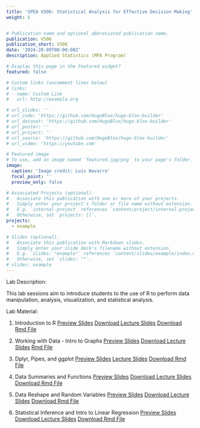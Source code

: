 ```yaml
---
title: 'SPEA V506: Statistical Analysis for Effective Decision Making'
weight: 5


# Publication name and optional abbreviated publication name.
publication: V506
publication_short: V506
date: '2024-20-09T00:00:00Z'
description: Applied Statistics (MPA Program)

# Display this page in the Featured widget?
featured: false

# Custom links (uncomment lines below)
# links:
# - name: Custom Link
#   url: http://example.org

# url_slides: ''
# url_code: 'https://github.com/HugoBlox/hugo-blox-builder'
# url_dataset: 'https://github.com/HugoBlox/hugo-blox-builder'
# url_poster: ''
# url_project: ''
# url_source: 'https://github.com/HugoBlox/hugo-blox-builder'
# url_video: 'https://youtube.com'

# Featured image
# To use, add an image named `featured.jpg/png` to your page's folder.
image:
  caption: 'Image credit: Luis Navarro'
  focal_point: ''
  preview_only: false

# Associated Projects (optional).
#   Associate this publication with one or more of your projects.
#   Simply enter your project's folder or file name without extension.
#   E.g. `internal-project` references `content/project/internal-project/index.md`.
#   Otherwise, set `projects: []`.
projects:
  - example

# Slides (optional).
#   Associate this publication with Markdown slides.
#   Simply enter your slide deck's filename without extension.
#   E.g. `slides: "example"` references `content/slides/example/index.md`.
#   Otherwise, set `slides: ""`.
# slides: example
---
```


Lab Description: 

This lab sessions aim to introduce students to the use of R to perform data manipulation, analysis, visualization, and statistical analysis. 

Lab Material: 

1. Introduction to R 
<a href="V506_Spring24_Lab1.html" target="_blank" class="btn btn-primary">Preview Slides</a>
<a href="V506_Spring24_Lab1.html" download class="btn btn-secondary">Download Lecture Slides</a>
<a href="V506_Spring24_Lab1.Rmd" download class="btn btn-secondary">Download Rmd File</a>

2. Working with Data - Intro to Graphs
<a href="V506_Spring24_Lab2.html" target="_blank" class="btn btn-primary">Preview Slides</a>
<a href="V506_Spring24_Lab2.html" download class="btn btn-secondary">Download Lecture Slides</a>
<a href="V506_Spring24_Lab2.Rmd" download class="btn btn-secondary">Rmd File</a>

3. Dplyr, Pipes, and ggplot
<a href="V506_Spring24_Lab3.html" target="_blank" class="btn btn-primary">Preview Slides</a>
<a href="V506_Spring24_Lab3.html" download class="btn btn-secondary">Lecture Slides</a>
<a href="V506_Spring24_Lab3.Rmd" download class="btn btn-secondary">Download Rmd File</a>

4. Data Summaries and Functions
<a href="V506_Spring24_Lab4.html" target="_blank" class="btn btn-primary">Preview Slides</a>
<a href="V506_Spring24_Lab4.html" download class="btn btn-secondary">Download Lecture Slides</a>
<a href="V506_Spring24_Lab4.Rmd" download class="btn btn-secondary">Download Rmd File</a>

5. Data Reshape and Random Variables
<a href="V506_Spring24_Lab5.html" target="_blank" class="btn btn-primary">Preview Slides</a>
<a href="V506_Spring24_Lab5.html" download class="btn btn-secondary">Download Lecture Slides</a>
<a href="V506_Spring24_Lab5.Rmd" download class="btn btn-secondary">Download Rmd File</a>

6. Statistical Inference and Intro to Linear Regression
<a href="V506_Spring24_Lab6.html" target="_blank" class="btn btn-primary">Preview Slides</a>
<a href="V506_Spring24_Lab6.html" download class="btn btn-secondary">Download Lecture Slides</a>
<a href="V506_Spring24_Lab6.Rmd" download class="btn btn-secondary">Download Rmd File</a>